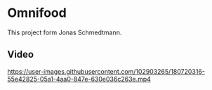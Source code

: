 # Omnifood

This project form Jonas Schmedtmann.

## Video
https://user-images.githubusercontent.com/102903265/180720316-55e42825-05a1-4aa0-847e-630e036c263e.mp4

